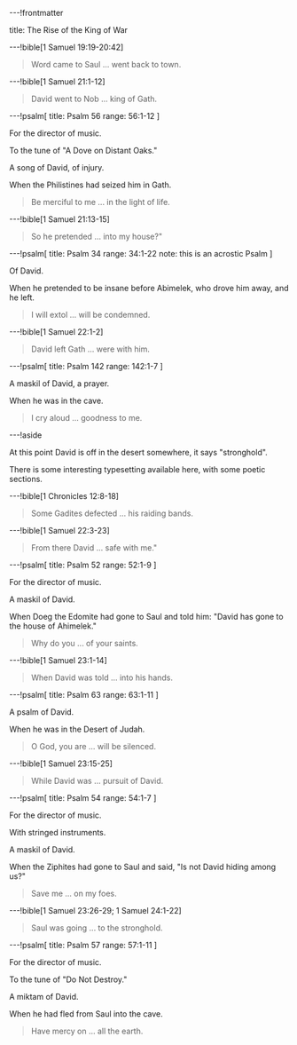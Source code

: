 ---!frontmatter

title: The Rise of the King of War

---!bible[1 Samuel 19:19-20:42]

> Word came to Saul ... went back to town.

---!bible[1 Samuel 21:1-12]

> David went to Nob ... king of Gath.

---!psalm[
	title: Psalm 56
	range: 56:1-12
]

For the director of music.

To the tune of "A Dove on Distant Oaks."

A song of David, of injury.

When the Philistines had seized him in Gath.

> Be merciful to me ... in the light of life.

---!bible[1 Samuel 21:13-15]

> So he pretended ... into my house?"

---!psalm[
	title: Psalm 34
	range: 34:1-22
	note: this is an acrostic Psalm
]

Of David.

When he pretended to be insane before Abimelek, who drove him away, and he left.

> I will extol ... will be condemned.

---!bible[1 Samuel 22:1-2]

> David left Gath ... were with him.

---!psalm[
	title: Psalm 142
	range: 142:1-7
]

A maskil of David, a prayer.

When he was in the cave.

> I cry aloud ... goodness to me.

---!aside

At this point David is off in the desert somewhere, it says "stronghold".

There is some interesting typesetting available here, with some poetic sections.

---!bible[1 Chronicles 12:8-18]

> Some Gadites defected ... his raiding bands.

---!bible[1 Samuel 22:3-23]

> From there David ... safe with me."

---!psalm[
	title: Psalm 52
	range: 52:1-9
]

For the director of music.

A maskil of David.

When Doeg the Edomite had gone to Saul and told him: "David has gone to the house of Ahimelek."

> Why do you ... of your saints.

---!bible[1 Samuel 23:1-14]

> When David was told ... into his hands.

---!psalm[
	title: Psalm 63
	range: 63:1-11
]

A psalm of David.

When he was in the Desert of Judah.

> O God, you are ... will be silenced.

---!bible[1 Samuel 23:15-25]

> While David was ... pursuit of David.

---!psalm[
	title: Psalm 54
	range: 54:1-7
]

For the director of music.

With stringed instruments.

A maskil of David.

When the Ziphites had gone to Saul and said, "Is not David hiding among us?"

> Save me ... on my foes.

---!bible[1 Samuel 23:26-29; 1 Samuel 24:1-22]

> Saul was going ... to the stronghold.

---!psalm[
	title: Psalm 57
	range: 57:1-11
]

For the director of music.

To the tune of "Do Not Destroy."

A miktam of David.

When he had fled from Saul into the cave.

> Have mercy on ... all the earth.

